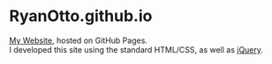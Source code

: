 # RyanOtto.github.io
<a href="https://ryanotto.github.io/">My Website</a>, hosted on GitHub Pages.  
I developed this site using the standard HTML/CSS, as well as <a href="https://jquery.com/">jQuery</a>.
